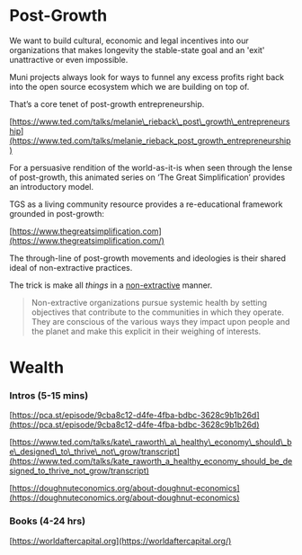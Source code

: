 **Post-Growth**
===============

We want to build cultural, economic and legal incentives into our organizations that makes longevity the stable-state goal and an 'exit' unattractive or even impossible.

Muni projects always look for ways to funnel any excess profits right back into the open source ecosystem which we are building on top of.

That’s a core tenet of post-growth entrepreneurship.

[https://www.ted.com/talks/melanie\_rieback\_post\_growth\_entrepreneurship](https://www.ted.com/talks/melanie_rieback_post_growth_entrepreneurship)

For a persuasive rendition of the world-as-it-is when seen through the lense of post-growth, this animated series on ‘The Great Simplification’ provides an introductory model.

TGS as a living community resource provides a re-educational framework grounded in post-growth:

[https://www.thegreatsimplification.com](https://www.thegreatsimplification.com/)

The through-line of post-growth movements and ideologies is their shared ideal of non-extractive practices.

The trick is make all _things_ in a [non-extractive](https://papers.ssrn.com/sol3/papers.cfm?abstract_id=4037070) manner.

> Non-extractive organizations pursue systemic health by setting objectives that contribute to the communities in which they operate. They are conscious of the various ways they impact upon people and the planet and make this explicit in their weighing of interests.

**Wealth**
==========

### **Intros (5-15 mins)**

[https://pca.st/episode/9cba8c12-d4fe-4fba-bdbc-3628c9b1b26d](https://pca.st/episode/9cba8c12-d4fe-4fba-bdbc-3628c9b1b26d)

[https://www.ted.com/talks/kate\_raworth\_a\_healthy\_economy\_should\_be\_designed\_to\_thrive\_not\_grow/transcript](https://www.ted.com/talks/kate_raworth_a_healthy_economy_should_be_designed_to_thrive_not_grow/transcript)

[https://doughnuteconomics.org/about-doughnut-economics](https://doughnuteconomics.org/about-doughnut-economics)

### **Books (4-24 hrs)**

[https://worldaftercapital.org](https://worldaftercapital.org/)